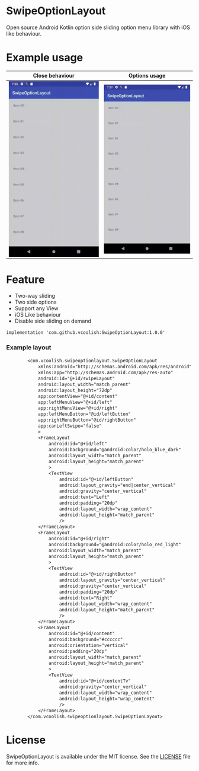 # SwipeOptionLayout
Open source Android Kotlin option side sliding option menu library with iOS like behaviour.

# Example usage

Close behaviour|Options usage
---|---
<img src="docs/swipes.gif" align="center" title="Close behaviour">|<img src="docs/taps.gif" align="center" title="Options usage">

# Feature

- Two-way sliding
- Two side options
- Support any View
- iOS Like behaviour
- Disable side sliding on demand

```
implementation 'com.github.vcoolish:SwipeOptionLayout:1.0.0'
```

### Example layout

            <com.vcoolish.swipeoptionlayout.SwipeOptionLayout
                xmlns:android="http://schemas.android.com/apk/res/android"
                xmlns:app="http://schemas.android.com/apk/res-auto"
                android:id="@+id/swipeLayout"
                android:layout_width="match_parent"
                android:layout_height="72dp"
                app:contentView="@+id/content"
                app:leftMenuView="@+id/left"
                app:rightMenuView="@+id/right"
                app:leftMenuButton="@id/leftButton"
                app:rightMenuButton="@id/rightButton"
                app:canLeftSwipe="false"
                >
                <FrameLayout
                    android:id="@+id/left"
                    android:background="@android:color/holo_blue_dark"
                    android:layout_width="match_parent"
                    android:layout_height="match_parent"
                    >
                    <TextView
                        android:id="@+id/leftButton"
                        android:layout_gravity="end|center_vertical"
                        android:gravity="center_vertical"
                        android:text="Left"
                        android:padding="20dp"
                        android:layout_width="wrap_content"
                        android:layout_height="match_parent"
                        />
                </FrameLayout>
                <FrameLayout
                    android:id="@+id/right"
                    android:background="@android:color/holo_red_light"
                    android:layout_width="match_parent"
                    android:layout_height="match_parent"
                    >
                    <TextView
                        android:id="@+id/rightButton"
                        android:layout_gravity="center_vertical"
                        android:gravity="center_vertical"
                        android:padding="20dp"
                        android:text="Right"
                        android:layout_width="wrap_content"
                        android:layout_height="match_parent"
                        />
                </FrameLayout>
                <FrameLayout
                    android:id="@+id/content"
                    android:background="#cccccc"
                    android:orientation="vertical"
                    android:padding="20dp"
                    android:layout_width="match_parent"
                    android:layout_height="match_parent"
                    >
                    <TextView
                        android:id="@+id/contentTv"
                        android:gravity="center_vertical"
                        android:layout_width="wrap_content"
                        android:layout_height="wrap_content"
                        />
                </FrameLayout>
            </com.vcoolish.swipeoptionlayout.SwipeOptionLayout>

# License

SwipeOptionLayout is available under the MIT license. See the [LICENSE](LICENSE) file for more info.
